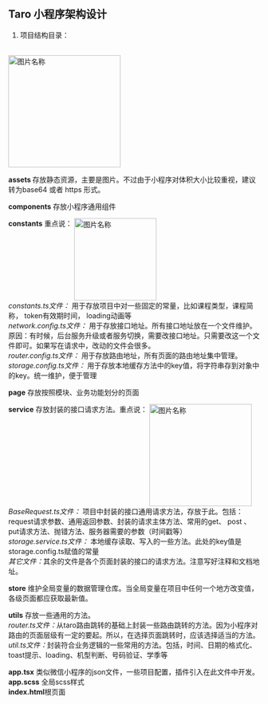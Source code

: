 ## Taro 小程序架构设计

1. 项目结构目录：
<br> 
<img src="https://i.loli.net/2020/07/15/g4djDNwMluKXYHI.png" width = "225" height = auto alt="图片名称" align=center />

<b> assets </b> 存放静态资源，主要是图片。不过由于小程序对体积大小比较重视，建议转为base64 或者 https 形式。<br> 

<b>components</b> 存放小程序通用组件<br> 

<b>constants</b>  重点说：
<img src="https://i.loli.net/2020/07/15/Axlp9VoK6NSrRC4.png" width = "165" height = auto alt="图片名称" align=top /><br> 
  <i>constants.ts文件：</i> 用于存放项目中对一些固定的常量，比如课程类型，课程简称， token有效期时间， loading动画等 <br> 
  <i>network.config.ts文件：</i> 用于存放接口地址。所有接口地址放在一个文件维护。原因：有时候，后台服务升级或者服务切换，需要改接口地址。只需要改这一个文件即可。如果写在请求中，改动的文件会很多。<br> 
  <i>router.config.ts文件：</i> 用于存放路由地址，所有页面的路由地址集中管理。<br> 
  <i>storage.config.ts文件：</i> 用于存放本地缓存方法中的key值，将字符串存到对象中的key。统一维护，便于管理<br> 

<b>page</b> 存放按照模块、业务功能划分的页面 <br> 

<b>service</b> 存放封装的接口请求方法。重点说：
<img src="https://i.loli.net/2020/07/15/EkenQJ9Y76RSj2p.png" width = "205" height = auto alt="图片名称" align=top /><br> 
<i>BaseRequest.ts文件：</i> 项目中封装的接口通用请求方法，存放于此。包括：request请求参数、通用返回参数、封装的请求主体方法、常用的get、 post 、 put请求方法、抛错方法、服务器需要的参数（时间戳等）<br> 
<i>storage.service.ts文件：</i> 本地缓存读取、写入的一些方法。此处的key值是storage.config.ts赋值的常量<br> 
<i>其它文件：</i>其余的文件是各个页面封装的接口的请求方法。注意写好注释和文档地址。<br> 

<b>store</b>  维护全局变量的数据管理仓库。当全局变量在项目中任何一个地方改变值，各级页面都应获取最新值。<br> 

<b>utils</b> 存放一些通用的方法。<br> 
<i>router.ts文件：</i>从taro路由跳转的基础上封装一些路由跳转的方法。因为小程序对路由的页面层级有一定的要起。所以，在选择页面跳转时，应该选择适当的方法。<br>
<i>util.ts文件：</i>封装符合业务逻辑的一些常用的方法。包括，时间、日期的格式化、toast提示、loading、机型判断、号码验证、学季等<br>

<b>app.tsx</b> 类似微信小程序的json文件，一些项目配置，插件引入在此文件中开发。<br>
<b>app.scss</b> 全局scss样式<br>
<b>index.html</b>根页面<br>

